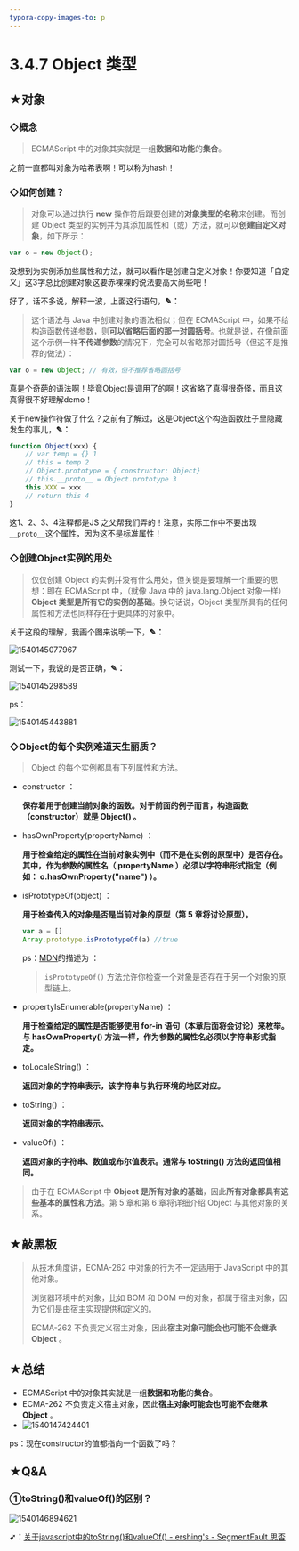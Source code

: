 ```yaml
---
typora-copy-images-to: p
---
```


# 3.4.7  Object 类型

## ★对象

### ◇概念

> ECMAScript 中的对象其实就是一组**数据和功能**的**集合**。

之前一直都叫对象为哈希表啊！可以称为hash！

### ◇如何创建？

> 对象可以通过执行 **new** 操作符后跟要创建的**对象类型的名称**来创建。而创建 Object 类型的实例并为其添加属性和（或）方法，就可以**创建自定义对象**，如下所示：

```js
var o = new Object();
```

没想到为实例添加些属性和方法，就可以看作是创建自定义对象！你要知道「自定义」这3字总比创建对象这要赤裸裸的说法要高大尚些吧！

好了，话不多说，解释一波，上面这行语句，**✎：**

> 这个语法与 Java 中创建对象的语法相似；但在 ECMAScript 中，如果不给构造函数传递参数，则**可以省略后面的那一对圆括号**。也就是说，在像前面这个示例一样**不传递参数**的情况下，完全可以省略那对圆括号（但这不是推荐的做法）：

```js
var o = new Object; // 有效，但不推荐省略圆括号
```

真是个奇葩的语法啊！毕竟Object是调用了的啊！这省略了真得很奇怪，而且这真得很不好理解demo！

关于new操作符做了什么？之前有了解过，这是Object这个构造函数肚子里隐藏发生的事儿，**✎：**

```js
function Object(xxx) {
    // var temp = {} 1
    // this = temp 2
    // Object.prototype = { constructor: Object}
    // this.__proto__ = Object.prototype 3
    this.XXX = xxx
    // return this 4
}
```

这1、2、3、4注释都是JS 之父帮我们弄的！注意，实际工作中不要出现 `__proto__`这个属性，因为这不是标准属性！

### ◇创建Object实例的用处

> 仅仅创建 Object 的实例并没有什么用处，但关键是要理解一个重要的思想：即在 ECMAScript 中，（就像 Java 中的 java.lang.Object 对象一样） **Object 类型是所有它的实例的基础**。换句话说，Object 类型所具有的任何属性和方法也同样存在于更具体的对象中。

关于这段的理解，我画个图来说明一下，**✎：**

![1540145077967](p/1540145077967.png)

测试一下，我说的是否正确，**✎：**

![1540145298589](p/1540145298589.png)

ps：

![1540145443881](p/1540145443881.png)

### ◇Object的每个实例难道天生丽质？

> Object 的每个实例都具有下列属性和方法。

- constructor ：

  **保存着用于创建当前对象的函数。对于前面的例子而言，构造函数（constructor）就是 Object() 。**

- hasOwnProperty(propertyName) ：

  **用于检查给定的属性在当前对象实例中（而不是在实例的原型中）是否存在。其中，作为参数的属性名（ propertyName ）必须以字符串形式指定（例如： o.hasOwnProperty("name") ）。**

- isPrototypeOf(object) ：

  **用于检查传入的对象是否是当前对象的原型（第 5 章将讨论原型）。**

  ```js
  var a = []
  Array.prototype.isPrototypeOf(a) //true
  ```

  ps：[MDN](https://developer.mozilla.org/zh-CN/docs/Web/JavaScript/Reference/Global_Objects/Object/isPrototypeOf)的描述为 ：

  > `isPrototypeOf()` 方法允许你检查一个对象是否存在于另一个对象的原型链上。

- propertyIsEnumerable(propertyName) ：

  **用于检查给定的属性是否能够使用 for-in 语句（本章后面将会讨论）来枚举。与 hasOwnProperty() 方法一样，作为参数的属性名必须以字符串形式指定。**

- toLocaleString() ：

  **返回对象的字符串表示，该字符串与执行环境的地区对应。**

- toString() ：

  **返回对象的字符串表示。**

- valueOf() ：

  **返回对象的字符串、数值或布尔值表示。通常与 toString() 方法的返回值相同。**

> 由于在 ECMAScript 中 **Object 是所有对象的基础**，因此**所有对象都具有这些基本的属性和方法**。第 5 章和第 6 章将详细介绍 Object 与其他对象的关系。

## ★敲黑板

> 从技术角度讲，ECMA-262 中对象的行为不一定适用于 JavaScript 中的其他对象。
>
> 浏览器环境中的对象，比如 BOM 和 DOM 中的对象，都属于宿主对象，因为它们是由宿主实现提供和定义的。
>
> ECMA-262 不负责定义宿主对象，因此**宿主对象可能会也可能不会继承 Object** 。

## ★总结

- ECMAScript 中的对象其实就是一组**数据和功能**的**集合**。
- ECMA-262 不负责定义宿主对象，因此**宿主对象可能会也可能不会继承 Object** 。
- ![1540147424401](p/1540147424401.png)

ps：现在constructor的值都指向一个函数了吗？

## ★Q&A

### ①toString()和valueOf()的区别？

![1540146894621](p/1540146894621.png)

**➹：**[关于javascript中的toString()和valueOf() - ershing's - SegmentFault 思否](https://segmentfault.com/a/1190000010824347)

























